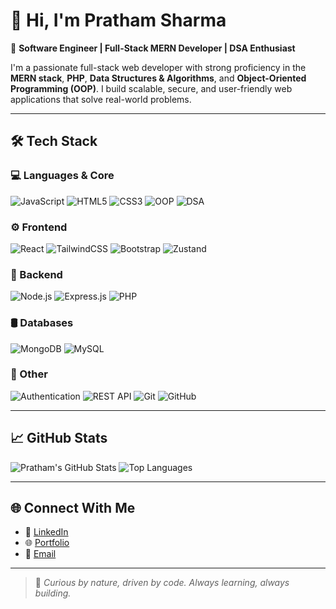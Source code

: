 # 👋 Hi, I'm Pratham Sharma

🚀 **Software Engineer | Full-Stack MERN Developer | DSA Enthusiast**

I'm a passionate full-stack web developer with strong proficiency in the **MERN stack**, **PHP**, **Data Structures & Algorithms**, and **Object-Oriented Programming (OOP)**. I build scalable, secure, and user-friendly web applications that solve real-world problems.

---

## 🛠️ Tech Stack

### 💻 Languages & Core
![JavaScript](https://img.shields.io/badge/JavaScript-F7DF1E?style=flat&logo=javascript&logoColor=black)
![HTML5](https://img.shields.io/badge/HTML5-E34F26?style=flat&logo=html5&logoColor=white)
![CSS3](https://img.shields.io/badge/CSS3-1572B6?style=flat&logo=css3&logoColor=white)
![OOP](https://img.shields.io/badge/OOP-Principles-blueviolet)
![DSA](https://img.shields.io/badge/DSA-Problem%20Solving-orange)

### ⚙️ Frontend
![React](https://img.shields.io/badge/React-20232A?style=flat&logo=react&logoColor=61DAFB)
![TailwindCSS](https://img.shields.io/badge/TailwindCSS-06B6D4?style=flat&logo=tailwindcss&logoColor=white)
![Bootstrap](https://img.shields.io/badge/Bootstrap-563D7C?style=flat&logo=bootstrap&logoColor=white)
![Zustand](https://img.shields.io/badge/Zustand-000000?style=flat&logo=zustand&logoColor=white)

### 🔧 Backend
![Node.js](https://img.shields.io/badge/Node.js-339933?style=flat&logo=node.js&logoColor=white)
![Express.js](https://img.shields.io/badge/Express.js-000000?style=flat&logo=express&logoColor=white)
![PHP](https://img.shields.io/badge/PHP-777BB4?style=flat&logo=php&logoColor=white)

### 🛢️ Databases
![MongoDB](https://img.shields.io/badge/MongoDB-47A248?style=flat&logo=mongodb&logoColor=white)
![MySQL](https://img.shields.io/badge/MySQL-4479A1?style=flat&logo=mysql&logoColor=white)

### 🔐 Other
![Authentication](https://img.shields.io/badge/Secure%20Auth-JWT%20%2F%20OAuth2-blue)
![REST API](https://img.shields.io/badge/REST-API-lightgrey)
![Git](https://img.shields.io/badge/Git-F05032?style=flat&logo=git&logoColor=white)
![GitHub](https://img.shields.io/badge/GitHub-181717?style=flat&logo=github&logoColor=white)

---

## 📈 GitHub Stats

![Pratham's GitHub Stats](https://github-readme-stats.vercel.app/api?username=Pratham2sharma&show_icons=true&theme=radical)
![Top Languages](https://github-readme-stats.vercel.app/api/top-langs/?username=Pratham2sharma&layout=compact&theme=radical)

---

## 🌐 Connect With Me

- 🔗 [LinkedIn](https://www.linkedin.com/in/pratham-sharma-646045231/)
- 🌐 [Portfolio](https://pratham-portolio.netlify.app/)
- 📧 [Email](mailto:sharmapratham208@gmail.com)

---

> 🌱 *Curious by nature, driven by code. Always learning, always building.*
